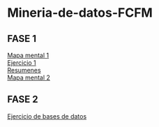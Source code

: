 # Mineria-de-datos-FCFM
## FASE 1  
[Mapa mental 1](https://github.com/Ragres/Mineria-de-datos-FCFM/blob/master/Mapa_mental_Alanis_Mares_1821920.pdf)  
[Ejercicio 1](https://github.com/Ragres/Mineria-de-datos-FCFM/blob/master/Laboratorio%201%20MD%20(1).ipynb)  
[Resumenes](https://github.com/Ragres/Mineria-de-datos-FCFM/blob/master/Resumenes_1821920.pdf)  
[Mapa mental 2](https://github.com/Ragres/Mineria-de-datos-FCFM/blob/master/Mapa_mental_2_1821920.pdf)
## FASE 2  
[Ejercicio de bases de datos](https://github.com/Ragres/Mineria-de-datos-FCFM/blob/master/AnalisisBD_1821920.pdf)
